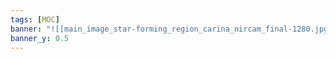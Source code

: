 ```yaml
---
tags: [MOC] 
banner: "![[main_image_star-forming_region_carina_nircam_final-1280.jpg]]"
banner_y: 0.5
---
```

<!--ID: 1664475094928-->


